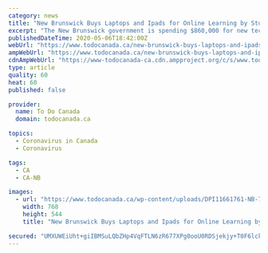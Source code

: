 ```yaml
---
category: news
title: "New Brunswick Buys Laptops and Ipads for Online Learning by Students"
excerpt: "The New Brunswick government is spending $860,000 for new technology to allow more students to learn online — a move prompted by the closing of schools due... Read more »"
publishedDateTime: 2020-05-06T18:42:00Z
webUrl: "https://www.todocanada.ca/new-brunswick-buys-laptops-and-ipads-for-online-learning-by-students/"
ampWebUrl: "https://www.todocanada.ca/new-brunswick-buys-laptops-and-ipads-for-online-learning-by-students/amp/?fbclid=IwAR2NWX4mTv_c0bPbYod-5xGSKtwEiUy4jFKjsTFoyBH0bw8B4blVeqUEYIc"
cdnAmpWebUrl: "https://www-todocanada-ca.cdn.ampproject.org/c/s/www.todocanada.ca/new-brunswick-buys-laptops-and-ipads-for-online-learning-by-students/amp/?fbclid=IwAR2NWX4mTv_c0bPbYod-5xGSKtwEiUy4jFKjsTFoyBH0bw8B4blVeqUEYIc"
type: article
quality: 60
heat: 60
published: false

provider:
  name: To Do Canada
  domain: todocanada.ca

topics:
  - Coronavirus in Canada
  - Coronavirus

tags:
  - CA
  - CA-NB

images:
  - url: "https://www.todocanada.ca/wp-content/uploads/DPI11661761-NB-768x544.jpg"
    width: 768
    height: 544
    title: "New Brunswick Buys Laptops and Ipads for Online Learning by Students"

secured: "UMXUWEiUht+giIBMSuLQbZHp4VqFTLN6zR677XPg0ooU0RDSjekjy+T0F6lcktvcLAL65WVRwhkN8Dt/Jm4+e27OJfX+tMLfi6BL0VEnhc4t/aNf2H8/OduZvcFltKHtHeOP9klR4MEgUSqKEls/tQZjZ3g2NrrAhzTVhlGMDXo7FnY/gGe/gwAmVScvXNuteGk0hk9oiln+FZIY4fDHvEfNPABARVydY4YMlYI9H0Bhb77Q8nM1z0PTDIi6ttODTmEDanySJGN63W5SaUQJVfCujIrfuzIXXrXVHlWJz9k5b5H4Z2ST0BeWVCzusmUb;/4aPEQLKgm+Ki2RIoUL4YQ=="
---
```


